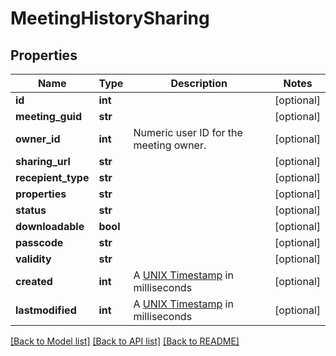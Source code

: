 # MeetingHistorySharing

## Properties
Name | Type | Description | Notes
------------ | ------------- | ------------- | -------------
**id** | **int** |  | [optional] 
**meeting_guid** | **str** |  | [optional] 
**owner_id** | **int** | Numeric user ID for the meeting owner. | [optional] 
**sharing_url** | **str** |  | [optional] 
**recepient_type** | **str** |  | [optional] 
**properties** | **str** |  | [optional] 
**status** | **str** |  | [optional] 
**downloadable** | **bool** |  | [optional] 
**passcode** | **str** |  | [optional] 
**validity** | **str** |  | [optional] 
**created** | **int** | A [UNIX Timestamp](https://currentmillis.com/) in milliseconds | [optional] 
**lastmodified** | **int** | A [UNIX Timestamp](https://currentmillis.com/) in milliseconds | [optional] 

[[Back to Model list]](../README.md#documentation-for-models) [[Back to API list]](../README.md#documentation-for-api-endpoints) [[Back to README]](../README.md)


